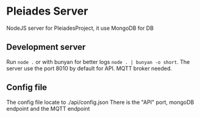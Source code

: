 # Pleiades Server

NodeJS server for PleiadesProject, it use MongoDB for DB

## Development server

Run `node .` or with bunyan for better logs `node . | bunyan -o short`.
The server use the port 8010 by default for API.
MQTT broker needed.

## Config file

The config file locate to ./api/config.json
There is the "API" port, mongoDB endpoint and the MQTT endpoint
